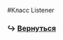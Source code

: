 #Класс Listener
### :arrow_right_hook: [**Вернуться**](https://github.com/Sekfiser/Client-Server-Project/wiki/Документация-классов-методов)
